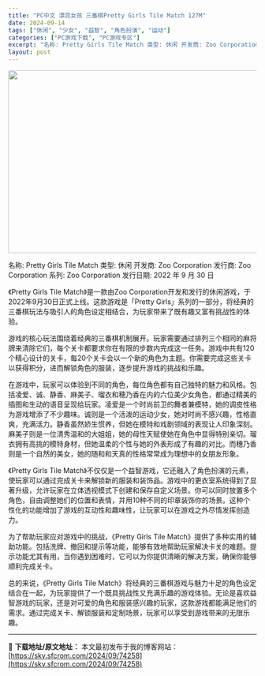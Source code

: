 ```yaml
---
title: "PC中文 漂亮女孩 三番棋Pretty Girls Tile Match 127M"
date: 2024-09-14
tags: ["休闲", "少女", "益智", "角色扮演", "运动"]
categories: ["PC游戏下载", "PC游戏专区"]
excerpt: "名称: Pretty Girls Tile Match 类型: 休闲 开发商: Zoo Corporation 发行商: Zoo Corporation 系列: Zoo Corporation 发行日期: 2022 年 9 月 30 日 《Pretty Girls Tile Match》是一款由Zo&hellip;"
layout: post
---
```


<img class="aligncenter size-full wp-image-74259" src="https://sky.sfcrom.com/wp-content/uploads/2024/09/2024091408304651.webp" alt="" width="660" height="370" />

名称: Pretty Girls Tile Match
类型: 休闲
开发商: Zoo Corporation
发行商: Zoo Corporation
系列: Zoo Corporation
发行日期: 2022 年 9 月 30 日

《Pretty Girls Tile Match》是一款由Zoo Corporation开发和发行的休闲游戏，于2022年9月30日正式上线。这款游戏是「Pretty Girls」系列的一部分，将经典的三番棋玩法与吸引人的角色设定相结合，为玩家带来了既有趣又富有挑战性的体验。

游戏的核心玩法围绕着经典的三番棋机制展开。玩家需要通过排列三个相同的麻将牌来清除它们，每个关卡都要求你在有限的步数内完成这一任务。游戏中共有120个精心设计的关卡，每20个关卡会以一个新的角色为主题。你需要完成这些关卡以获得积分，进而解锁角色的服装，逐步提升游戏的挑战和乐趣。

在游戏中，玩家可以体验到不同的角色，每位角色都有自己独特的魅力和风格。包括凌爱、诚、静香、麻美子、瑠衣和穂乃香在内的六位美少女角色，都通过精美的插图和生动的语音呈现给玩家。凌爱是一个时尚前卫的舞者兼模特，她的调皮性格为游戏增添了不少趣味。诚则是一个活泼的运动少女，她对时尚不感兴趣，性格直爽，充满活力。静香虽然娇生惯养，但她在模特和戏剧领域的表现让人印象深刻。麻美子则是一位清秀温和的大姐姐，她的母性天赋使她在角色中显得特别亲切。瑠衣拥有高挑的模特身材，但她温柔的个性与她的外表形成了有趣的对比。而穗乃香则是一个自然的美女，她的随和和天真的性格常常成为理想中的女朋友形象。

《Pretty Girls Tile Match》不仅仅是一个益智游戏，它还融入了角色扮演的元素，使玩家可以通过完成关卡来解锁新的服装和装饰品。游戏中的更衣室系统得到了显著升级，允许玩家在立体透视模式下创建和保存自定义场景。你可以同时放置多个角色，自由调整她们的位置和表情，并用10种不同的印章装饰你的场景。这种个性化的功能增加了游戏的互动性和趣味性，让玩家可以在游戏之外尽情发挥创造力。

为了帮助玩家应对游戏中的挑战，《Pretty Girls Tile Match》提供了多种实用的辅助功能。包括洗牌、撤回和提示等功能，能够有效地帮助玩家解决卡关的难题。提示功能尤其有用，当你遇到困难时，它可以为你提供清晰的解决方案，确保你能够顺利完成关卡。

总的来说，《Pretty Girls Tile Match》将经典的三番棋游戏与魅力十足的角色设定结合在一起，为玩家提供了一个既具挑战性又充满乐趣的游戏体验。无论是喜欢益智游戏的玩家，还是对可爱的角色和服装感兴趣的玩家，这款游戏都能满足他们的需求。通过完成关卡、解锁服装和定制场景，玩家可以享受到游戏带来的无限乐趣。

---
📖 **下载地址/原文地址：** 本文最初发布于我的博客网站：[https://sky.sfcrom.com/2024/09/74258](https://sky.sfcrom.com/2024/09/74258)
